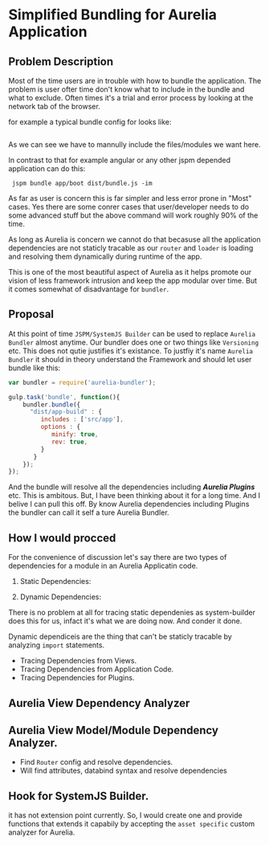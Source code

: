 # Simplified Bundling for Aurelia Application


## Problem Description

Most of the time users are in trouble with how to bundle the application. The problem is user ofter time don't know what to include in the bundle and what to exclude. Often times it's a trial and error process by looking at the network tab of the browser.

for example a typical bundle config for looks like:

```javascript

```

As we can see we have to mannully include the files/modules we want here. 

In contrast to that for example angular or any other jspm depended application can do this:

```shell
 jspm bundle app/boot dist/bundle.js -im
``` 

As far as user is concern this is far simpler and less error prone in "Most" cases. Yes there are some conrer cases that user/developer needs to do some advanced stuff but the above command will work roughly 90% of the time.

As long as Aurelia is concern we cannot do that becasuse all the application dependencies are not staticly tracable as our `router` and `loader` is loading and resolving them dynamically during runtime of the app.

This is one of the most beautiful aspect of Aurelia as it helps promote our vision of less framework intrusion and keep the app modular over time. But it comes somewhat of disadvantage for `bundler`.

## Proposal 

At this point of time `JSPM/SystemJS Builder` can be used to replace `Aurelia Bundler` almost anytime. Our bundler does one or two things like `Versioning` etc. This does not qutie justifies it's existance. To justfiy it's name `Aurelia Bundler` it should in theory understand the Framework and should let user bundle like this:

```javascript 
var bundler = require('aurelia-bundler');

gulp.task('bundle', function(){    
	bundler.bundle({
	  "dist/app-build" : {
		 includes : ['src/app'],
		 options : {
			minify: true,
			rev: true,		   
		 }
	   }
	});
});

```
And the bundle will resolve all the dependencies including ***Aurelia Plugins*** etc. This is ambitous. But, I have been thinking about it for a long time. And I belive I can pull this off. By know Aurelia dependencies including Plugins the bundler can call it self a ture Aurelia Bundler.

## How I would procced

For the convenience of discussion let's say there are two types of dependencies for a module in an Aurelia Applicatin code.

1. Static Dependencies:


2. Dynamic Dependencies:


There is no problem at all for tracing static dependenies as system-builder does this for us, infact it's what we are doing now. And conder it done.

Dynamic dependiceis are the thing that can't be staticly tracable by analyzing `import` statements.

- Tracing Dependencies from Views.
- Tracing Dependencies from Application Code.
- Tracing Dependencies for Plugins.


## Aurelia View Dependency Analyzer

## Aurelia View Model/Module Dependency Analyzer.

- Find `Router` config and resolve dependencies.
- Will find attributes, databind syntax and resolve dependencies



## Hook for SystemJS Builder.

it has not extension point currently. So, I would create one and provide functions that extends it capabily by accepting the `asset specific` custom analyzer for Aurelia. 
